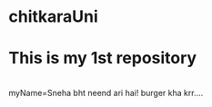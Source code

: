 # chitkaraUni
<h1>This is my 1st repository</h1>
<br>
myName=Sneha
bht neend ari hai! burger kha krr....

